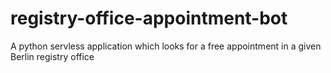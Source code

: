 # registry-office-appointment-bot
A python servless application which looks for a free appointment in a given Berlin registry office
